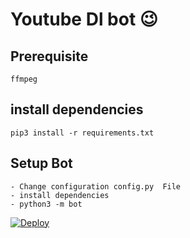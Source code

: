 # Youtube Dl bot 😉
## Prerequisite
    ffmpeg
  
    
## install dependencies
    pip3 install -r requirements.txt


## Setup Bot
    - Change configuration config.py  File
    - install dependencies
    - python3 -m bot

[![Deploy](https://www.herokucdn.com/deploy/button.svg)](https://heroku.com/deploy?template=https://github.com/jenul942/YT-Video-download-Bot)